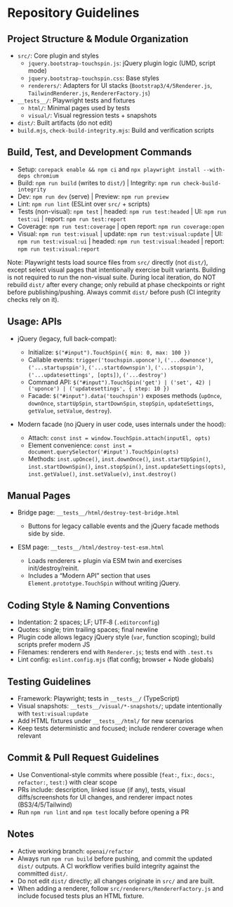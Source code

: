 # Repository Guidelines

## Project Structure & Module Organization

- `src/`: Core plugin and styles
  - `jquery.bootstrap-touchspin.js`: jQuery plugin logic (UMD, script mode)
  - `jquery.bootstrap-touchspin.css`: Base styles
  - `renderers/`: Adapters for UI stacks (`Bootstrap3/4/5Renderer.js`, `TailwindRenderer.js`, `RendererFactory.js`)
- `__tests__/`: Playwright tests and fixtures
  - `html/`: Minimal pages used by tests
  - `visual/`: Visual regression tests + snapshots
- `dist/`: Built artifacts (do not edit)
- `build.mjs`, `check-build-integrity.mjs`: Build and verification scripts

## Build, Test, and Development Commands

- Setup: `corepack enable && npm ci` and `npx playwright install --with-deps chromium`
- Build: `npm run build` (writes to `dist/`) | Integrity: `npm run check-build-integrity`
- Dev: `npm run dev` (serve) | Preview: `npm run preview`
- Lint: `npm run lint` (ESLint over `src/` + scripts)
- Tests (non-visual): `npm test` | headed: `npm run test:headed` | UI: `npm run test:ui` | report: `npm run test:report`
- Coverage: `npm run test:coverage` | open report: `npm run coverage:open`
- Visual: `npm run test:visual` | update: `npm run test:visual:update` | UI: `npm run test:visual:ui` | headed: `npm run test:visual:headed` | report: `npm run test:visual:report`

Note: Playwright tests load source files from `src/` directly (not `dist/`), except select visual pages that intentionally exercise built variants. Building is not required to run the non-visual suite. During local iteration, do NOT rebuild `dist/` after every change; only rebuild at phase checkpoints or right before publishing/pushing. Always commit `dist/` before push (CI integrity checks rely on it).

## Usage: APIs

- jQuery (legacy, full back-compat):
  - Initialize: `$("#input").TouchSpin({ min: 0, max: 100 })`
  - Callable events: `trigger('touchspin.uponce')`, `('...downonce')`, `('...startupspin')`, `('...startdownspin')`, `('...stopspin')`, `('...updatesettings', [opts])`, `('...destroy')`
  - Command API: `$("#input").TouchSpin('get') | ('set', 42) | ('uponce') | ('updatesettings', { step: 10 })`
  - Facade: `$("#input").data('touchspin')` exposes methods (`upOnce`, `downOnce`, `startUpSpin`, `startDownSpin`, `stopSpin`, `updateSettings`, `getValue`, `setValue`, `destroy`).

- Modern facade (no jQuery in user code, uses internals under the hood):
  - Attach: `const inst = window.TouchSpin.attach(inputEl, opts)`
  - Element convenience: `const inst = document.querySelector('#input').TouchSpin(opts)`
  - Methods: `inst.upOnce()`, `inst.downOnce()`, `inst.startUpSpin()`, `inst.startDownSpin()`, `inst.stopSpin()`, `inst.updateSettings(opts)`, `inst.getValue()`, `inst.setValue(v)`, `inst.destroy()`

## Manual Pages

- Bridge page: `__tests__/html/destroy-test-bridge.html`
  - Buttons for legacy callable events and the jQuery facade methods side by side.

- ESM page: `__tests__/html/destroy-test-esm.html`
  - Loads renderers + plugin via ESM twin and exercises init/destroy/reinit.
  - Includes a “Modern API” section that uses `Element.prototype.TouchSpin` without writing jQuery.

## Coding Style & Naming Conventions

- Indentation: 2 spaces; LF; UTF‑8 (`.editorconfig`)
- Quotes: single; trim trailing spaces; final newline
- Plugin code allows legacy jQuery style (`var`, function scoping); build scripts prefer modern JS
- Filenames: renderers end with `Renderer.js`; tests end with `.test.ts`
- Lint config: `eslint.config.mjs` (flat config; browser + Node globals)

## Testing Guidelines

- Framework: Playwright; tests in `__tests__/` (TypeScript)
- Visual snapshots: `__tests__/visual/*-snapshots/`; update intentionally with `test:visual:update`
- Add HTML fixtures under `__tests__/html/` for new scenarios
- Keep tests deterministic and focused; include renderer coverage when relevant

## Commit & Pull Request Guidelines

- Use Conventional-style commits where possible (`feat:`, `fix:`, `docs:`, `refactor:`, `test:`) with clear scope
- PRs include: description, linked issue (if any), tests, visual diffs/screenshots for UI changes, and renderer impact notes (BS3/4/5/Tailwind)
- Run `npm run lint` and `npm test` locally before opening a PR

## Notes

- Active working branch: `openai/refactor`
- Always run `npm run build` before pushing, and commit the updated `dist/` outputs. A CI workflow verifies build integrity against the committed `dist/`.
- Do not edit `dist/` directly; all changes originate in `src/` and are built.
- When adding a renderer, follow `src/renderers/RendererFactory.js` and include focused tests plus an HTML fixture.
